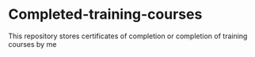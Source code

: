 # Completed-training-courses
This repository stores certificates of completion or completion of training courses by me
